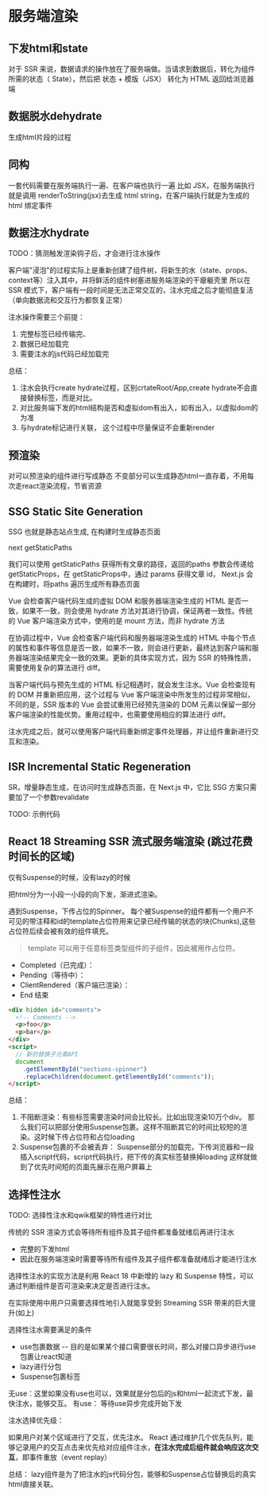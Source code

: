 # 服务端渲染

## 下发html和state

对于 SSR 来说，数据请求的操作放在了服务端做。当请求到数据后，转化为组件所需的状态（ State），然后把 状态 + 模版（JSX） 转化为 HTML 返回给浏览器端

## 数据脱水dehydrate

生成html片段的过程

## 同构

一套代码需要在服务端执行一遍、在客户端也执行一遍
比如 JSX，在服务端执行就是调用 renderToString(jsx)去生成 html string，在客户端执行就是为生成的 html 绑定事件

## 数据注水hydrate

TODO：猜测触发渲染钩子后，才会进行注水操作

客户端"浸泡"的过程实际上是重新创建了组件树，将新生的水（state、props、context等）注入其中，并将鲜活的组件树塞进服务端渲染的干瘪躯壳里
所以在 SSR 模式下，客户端有一段时间是无法正常交互的，注水完成之后才能彻底复活（单向数据流和交互行为都恢复正常）

注水操作需要三个前提：

1. 完整标签已经传输完、
2. 数据已经加载完
3. 需要注水的js代码已经加载完

总结： 

1. 注水会执行create hydrate过程，区别crtateRoot/App,create hydrate不会直接替换标签，而是对比。
2. 对比服务端下发的html结构是否和虚拟dom有出入，如有出入，以虚拟dom的为准
3. 与hydrate标记进行关联， 这个过程中尽量保证不会重新render

## 预渲染

对可以预渲染的组件进行写成静态
不变部分可以生成静态html一直存着，不用每次走react渲染流程，节省资源

## SSG Static Site Generation

SSG 也就是静态站点生成, 在构建时生成静态页面

next getStaticPaths

我们可以使用 getStaticPaths 获得所有文章的路径，返回的paths 参数会传递给getStaticProps，在 getStaticProps中，通过 params 获得文章 id， Next.js 会在构建时，将paths 遍历生成所有静态页面

Vue 会检查客户端代码生成的虚拟 DOM 和服务器端渲染生成的 HTML 是否一致，如果不一致，则会使用 hydrate 方法对其进行协调，保证两者一致性。传统的 Vue 客户端渲染方式中，使用的是 mount 方法，而非 hydrate 方法

在协调过程中，Vue 会检查客户端代码和服务器端渲染生成的 HTML 中每个节点的属性和事件等信息是否一致，如果不一致，则会进行更新，最终达到客户端和服务器端渲染结果完全一致的效果。更新的具体实现方式，因为 SSR 的特殊性质，需要使用复杂的算法进行 diff。

当客户端代码与预先生成的 HTML 标记相遇时，就会发生注水。Vue 会检查现有的 DOM 并重新把应用，这个过程与 Vue 客户端渲染中所发生的过程非常相似，不同的是，SSR 版本的 Vue 会尝试重用已经预先渲染的 DOM 元素以保留一部分客户端渲染的性能优势。重用过程中，也需要使用相应的算法进行 diff。

注水完成之后，就可以使用客户端代码重新绑定事件处理器，并让组件重新进行交互和渲染。

## ISR Incremental Static Regeneration

SR，增量静态生成，在访问时生成静态页面，在 Next.js 中，它比 SSG 方案只需要加了一个参数revalidate

TODO: 示例代码

## React 18 Streaming SSR 流式服务端渲染 (跳过花费时间长的区域)

仅有Suspense的时候，没有lazy的时候

把html分为一小段一小段的向下发，渐进式渲染。

遇到Suspense，下传占位的Spinner。 每个被Suspense的组件都有一个用户不可见的带注释和id的template占位符用来记录已经传输的状态的块(Chunks),这些占位符后续会被有效的组件填充。

> template 可以用于任意标签类型组件的子组件，因此被用作占位符。

- Completed（已完成）：<!--$-->
- Pending（等待中）：<!--$?-->
- ClientRendered（客户端已渲染）：<!--$!-->
- End 结束 <!--/$-->

```html
<div hidden id="comments">
  <!-- Comments -->
  <p>foo</p>
  <p>bar</p>
</div>
<script>
  // 新的替换子元素API
  document
    .getElementById("sections-spinner")
    .replaceChildren(document.getElementById("comments"));
</script>

```

总结：

1. 不阻断渲染：有些标签需要渲染时间会比较长。比如出现渲染10万个div。 那么我们可以把部分使用Suspense包裹。这样不阻断其它的时间比较短的渲染。这时候下传占位符和占位loading
2. Suspense包裹的不会被丢弃： Suspense部分的加载完，下传浏览器和一段插入script代码，script代码执行，把下传的真实标签替换掉loading
这样就做到了优先时间短的页面先展示在用户屏幕上

## 选择性注水 

TODO: 选择性注水和qwik框架的特性进行对比

传统的 SSR 渲染方式会等待所有组件及其子组件都准备就绪后再进行注水

- 完整的下发html
- 因此在服务端渲染时需要等待所有组件及其子组件都准备就绪后才能进行注水
  
选择性注水的实现方法是利用 React 18 中新增的 lazy 和 Suspense 特性，可以通过判断组件是否可渲染来决定是否进行注水。

在实际使用中用户只需要选择性地引入<Suspense>就能享受到 Streaming SSR 带来的巨大提升(如上)

选择性注水需要满足的条件

- use包裹数据 -- 目的是如果某个接口需要很长时间，那么对接口异步进行use包裹让react知道
- lazy进行分包
- Suspense包裹标签

无use：这里如果没有use也可以，效果就是分包后的js和html一起流式下发，最快注水，能够交互。
有use： 等待use异步完成开始下发

注水选择优先级：

如果用户对某个区域进行了交互，优先注水。
React 通过维护几个优先队列，能够记录用户的交互点击来优先给对应组件注水，**在注水完成后组件就会响应这次交互**，即事件重放（event replay）

总结： lazy组件是为了把注水的js代码分包，能够和Suspense占位替换后的真实html直接关联。
